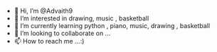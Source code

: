 - 👋 Hi, I’m @Advaith9
- 👀 I’m interested in drawing, music , basketball
- 🌱 I’m currently learning python , piano, music, drawing , basketball
- 💞️ I’m looking to collaborate on ...
- 📫 How to reach me ...:)

<!---
Advaith9/Advaith9 is a ✨ special ✨ repository because its `README.md` (this file) appears on your GitHub profile.
You can click the Preview link to take a look at your changes.
--->
